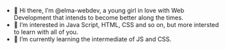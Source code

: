 - 👋 Hi there, I’m @elma-webdev, a young girl in love with Web Development that intends to become better along the times. 
- 👀 I’m interested in Java Script, HTML, CSS and so on, but more intersted to learn with all of you.
- 🌱 I’m currently learning the intermediate of JS and CSS.


